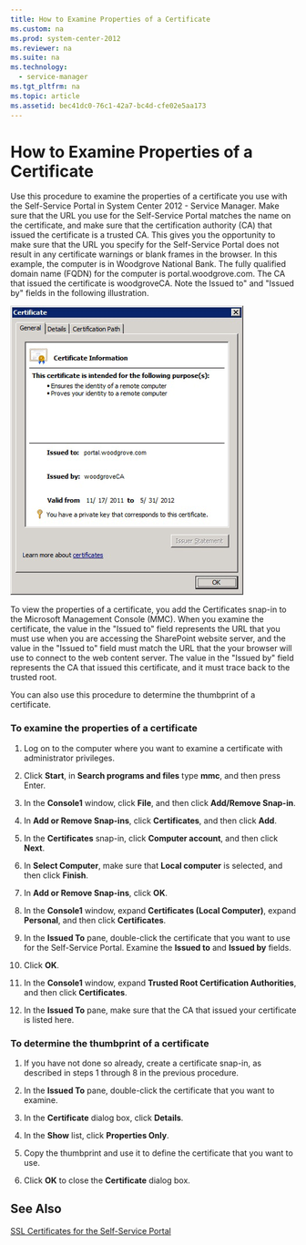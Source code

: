 ```yaml
---
title: How to Examine Properties of a Certificate
ms.custom: na
ms.prod: system-center-2012
ms.reviewer: na
ms.suite: na
ms.technology:
  - service-manager
ms.tgt_pltfrm: na
ms.topic: article
ms.assetid: bec41dc0-76c1-42a7-bc4d-cfe02e5aa173
---
```


# How to Examine Properties of a Certificate

Use this procedure to examine the properties of a certificate you use with the Self-Service Portal in System Center 2012 - Service Manager. Make sure that the URL you use for the Self-Service Portal matches the name on the certificate, and make sure that the certification authority \(CA\) that issued the certificate is a trusted CA. This gives you the opportunity to make sure that the URL you specify for the Self-Service Portal does not result in any certificate warnings or blank frames in the browser. In this example, the computer is in Woodgrove National Bank. The fully qualified domain name \(FQDN\) for the computer is portal.woodgrove.com. The CA that issued the certificate is woodgroveCA. Note the Issued to" and "Issued by" fields in the following illustration.  

 ![Examine Certificate Properties](../media/deploy-certificateproperties.png)  

 To view the properties of a certificate, you add the Certificates snap\-in to the Microsoft Management Console \(MMC\). When you examine the certificate, the value in the "Issued to" field represents the URL that you must use when you are accessing the SharePoint website server, and the value in the "Issued to" field must match the URL that the your browser will use to connect to the web content server. The value in the "Issued by" field represents the CA that issued this certificate, and it must trace back to the trusted root.  

 You can also use this procedure to determine the thumbprint of a certificate.  

### To examine the properties of a certificate  

1.  Log on to the computer where you want to examine a certificate with administrator privileges.  

2.  Click **Start**, in **Search programs and files** type **mmc**, and then press Enter.  

3.  In the **Console1** window, click **File**, and then click **Add\/Remove Snap\-in**.  

4.  In **Add or Remove Snap\-ins**, click **Certificates**, and then click **Add**.  

5.  In the **Certificates** snap\-in, click **Computer account**, and then click **Next**.  

6.  In **Select Computer**, make sure that **Local computer** is selected, and then click **Finish**.  

7.  In **Add or Remove Snap\-ins**, click **OK**.  

8.  In the **Console1** window, expand **Certificates \(Local Computer\)**, expand **Personal**, and then click **Certificates**.  

9. In the **Issued To** pane, double\-click the certificate that you want to use for the Self-Service Portal. Examine the **Issued to** and **Issued by** fields.  

10. Click **OK**.  

11. In the **Console1** window, expand **Trusted Root Certification Authorities**, and then click **Certificates**.  

12. In the **Issued To** pane, make sure that the CA that issued your certificate is listed here.  

### To determine the thumbprint of a certificate  

1.  If you have not done so already, create a certificate snap\-in, as described in steps 1 through 8 in the previous procedure.  

2.  In the **Issued To** pane, double\-click the certificate that you want to examine.  

3.  In the **Certificate** dialog box, click **Details**.  

4.  In the **Show** list, click **Properties Only**.  

5.  Copy the thumbprint and use it to define the certificate that you want to use.  

6.  Click **OK** to close the **Certificate** dialog box.  

## See Also

 [SSL Certificates for the Self\-Service Portal](../../../sm/deploy/deploy-guide/SSL-Certificates-for-the-Self-Service-Portal.md)
